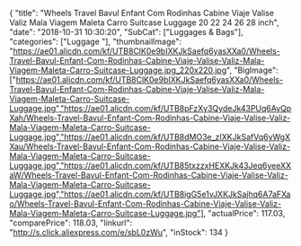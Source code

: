{
	"title": "Wheels Travel Bavul Enfant Com Rodinhas Cabine Viaje Valise Valiz Mala Viagem Maleta Carro Suitcase Luggage 20 22 24 26 28 inch",
	"date": "2018-10-31 10:30:20",
	"SubCat": ["Luggages & Bags"],
	"categories": ["Luggage "],
	"thumbnailImage": "https://ae01.alicdn.com/kf/UTB8ClK0e9bIXKJkSaefq6yasXXa0/Wheels-Travel-Bavul-Enfant-Com-Rodinhas-Cabine-Viaje-Valise-Valiz-Mala-Viagem-Maleta-Carro-Suitcase-Luggage.jpg_220x220.jpg",
	"BigImage": ["https://ae01.alicdn.com/kf/UTB8ClK0e9bIXKJkSaefq6yasXXa0/Wheels-Travel-Bavul-Enfant-Com-Rodinhas-Cabine-Viaje-Valise-Valiz-Mala-Viagem-Maleta-Carro-Suitcase-Luggage.jpg","https://ae01.alicdn.com/kf/UTB8pFzXy3QydeJk43PUq6AyQpXah/Wheels-Travel-Bavul-Enfant-Com-Rodinhas-Cabine-Viaje-Valise-Valiz-Mala-Viagem-Maleta-Carro-Suitcase-Luggage.jpg","https://ae01.alicdn.com/kf/UTB8dMO3e_zIXKJkSafVq6yWgXXau/Wheels-Travel-Bavul-Enfant-Com-Rodinhas-Cabine-Viaje-Valise-Valiz-Mala-Viagem-Maleta-Carro-Suitcase-Luggage.jpg","https://ae01.alicdn.com/kf/UTB85txzzxHEXKJk43Jeq6yeeXXaW/Wheels-Travel-Bavul-Enfant-Com-Rodinhas-Cabine-Viaje-Valise-Valiz-Mala-Viagem-Maleta-Carro-Suitcase-Luggage.jpg","https://ae01.alicdn.com/kf/UTB8igG5e1vJXKJkSajhq6A7aFXao/Wheels-Travel-Bavul-Enfant-Com-Rodinhas-Cabine-Viaje-Valise-Valiz-Mala-Viagem-Maleta-Carro-Suitcase-Luggage.jpg"],
	"actualPrice": 117.03,
	"comparePrice": 118.03,
	"linkurl": "http://s.click.aliexpress.com/e/sbL0zWu",
	"inStock": 134
}
